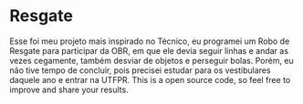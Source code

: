 # Resgate
Esse foi meu projeto mais inspirado no Técnico, eu programei um Robo de Resgate para participar da OBR, em que ele devia seguir linhas e andar as vezes cegamente, também desviar de objetos e perseguir bolas. Porém, eu não tive tempo de concluir, pois precisei estudar para os vestibulares daquele ano e entrar na UTFPR.
This is a open source code, so feel free to improve and share your results.
